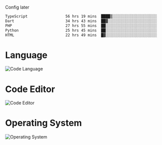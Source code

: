 <!-- ## Hi there 👋 -->
Config later

<!--
**rickrck/rickrck** is a ✨ _special_ ✨ repository because its `README.md` (this file) appears on your GitHub profile.

Here are some ideas to get you started:

- 🔭 I’m currently working on ...
- 🌱 I’m currently learning ...
- 👯 I’m looking to collaborate on ...
- 🤔 I’m looking for help with ...
- 💬 Ask me about ...
- 📫 How to reach me: ...
- 😄 Pronouns: ...
- ⚡ Fun fact: ...
-->

<!--START_SECTION:waka-->

```txt
TypeScript                 56 hrs 19 mins  ████▒░░░░░░░░░░░░░░░░░░░░   17.37 %
Dart                       34 hrs 43 mins  ██▓░░░░░░░░░░░░░░░░░░░░░░   10.71 %
PHP                        27 hrs 55 mins  ██░░░░░░░░░░░░░░░░░░░░░░░   08.61 %
Python                     25 hrs 45 mins  ██░░░░░░░░░░░░░░░░░░░░░░░   07.94 %
HTML                       22 hrs 49 mins  █▓░░░░░░░░░░░░░░░░░░░░░░░   07.03 %
```

<!--END_SECTION:waka-->

# Language
![Code Language](https://wakatime.com/share/@Rie/857855bd-8826-4360-bd0b-30668e651616.svg)

# Code Editor
![Code Editor](https://wakatime.com/share/@Rie/630d1d98-3d54-4afd-a23d-fa79134fc528.svg)

# Operating System
![Operating System](https://wakatime.com/share/@Rie/a7b1eb7d-159b-4b03-8226-3a05ad998782.svg)
